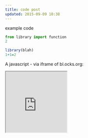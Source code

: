 ```yaml
---
title: code post
updated: 2015-09-09 10:38
---
```


example code

~~~python
from library import function
2
~~~

~~~r
library(blah)
1+1=2
~~~



A javascript - via iframe of bl.ocks.org:

<iframe src="http://bl.ocks.org/standarderror/raw/4cbf70c74747c829e4a6/2825af6dea8491656f706bc24905f2aebf4cd31d/"
width="200px" height="200px" scrolling="no"></iframe>

<!-- frameborder="0"  -->
